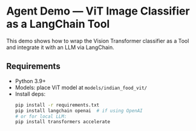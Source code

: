 # Agent Demo — ViT Image Classifier as a LangChain Tool

This demo shows how to wrap the Vision Transformer classifier as a Tool and integrate it with an LLM via LangChain.

## Requirements
- Python 3.9+
- Models: place ViT model at `models/indian_food_vit/`
- Install deps:
  ```bash
  pip install -r requirements.txt
  pip install langchain openai  # if using OpenAI
  # or for local LLM:
  pip install transformers accelerate

